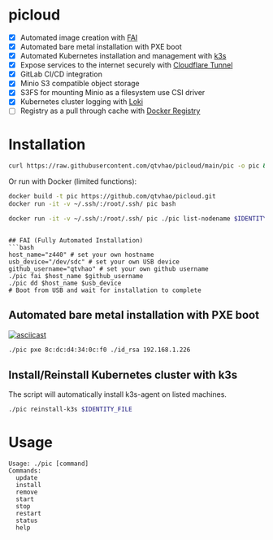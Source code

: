 # picloud
- [x] Automated image creation with [FAI](https://fai-project.org/)
- [x] Automated bare metal installation with PXE boot
- [x] Automated Kubernetes installation and management with [k3s](https://k3s.io/)
- [x] Expose services to the internet securely with [Cloudflare Tunnel](https://www.cloudflare.com/products/tunnel/)
- [x] GitLab CI/CD integration
- [x] Minio S3 compatible object storage
- [x] S3FS for mounting Minio as a filesystem use CSI driver
- [x] Kubernetes cluster logging with [Loki](https://grafana.com/oss/loki/)
- [ ] Registry as a pull through cache with [Docker Registry](https://docs.docker.com/registry/)
# Installation
```bash
curl https://raw.githubusercontent.com/qtvhao/picloud/main/pic -o pic && chmod +x pic
```
Or run with Docker (limited functions):
```bash
docker build -t pic https://github.com/qtvhao/picloud.git
docker run -it -v ~/.ssh/:/root/.ssh/ pic bash
```

```bash
docker run -it -v ~/.ssh/:/root/.ssh/ pic ./pic list-nodename $IDENTITY_FILE
```
```

## FAI (Fully Automated Installation)
```bash
host_name="z440" # set your own hostname
usb_device="/dev/sdc" # set your own USB device
github_username="qtvhao" # set your own github username
./pic fai $host_name $github_username
./pic dd $host_name $usb_device
# Boot from USB and wait for installation to complete
```
## Automated bare metal installation with PXE boot

[![asciicast](https://asciinema.org/a/616107.svg)](https://asciinema.org/a/616107)

```bash
./pic pxe 8c:dc:d4:34:0c:f0 ./id_rsa 192.168.1.226
```

## Install/Reinstall Kubernetes cluster with k3s

The script will automatically install k3s-agent on listed machines.
```bash
./pic reinstall-k3s $IDENTITY_FILE
```

# Usage
```text
Usage: ./pic [command]
Commands:
  update
  install
  remove
  start
  stop
  restart
  status
  help
```
